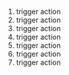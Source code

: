 1. trigger action
2. trigger action
3. trigger action
4. trigger action
5. trigger action
6. trigger action
7. trigger action

